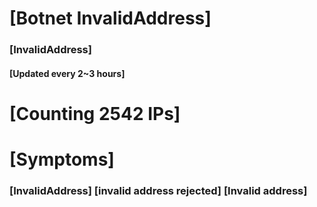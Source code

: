 # [Botnet InvalidAddress]
### [InvalidAddress]
#### [Updated every 2~3 hours]

# [Counting 2542 IPs]

# [Symptoms] 

###   [InvalidAddress] [invalid address rejected] [Invalid address]
